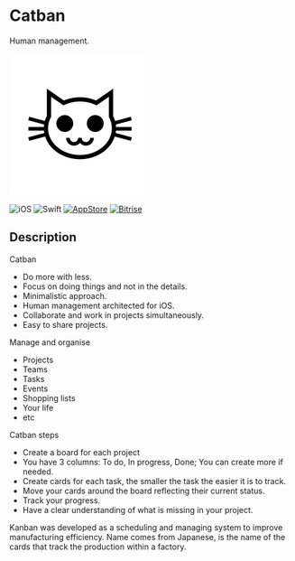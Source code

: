 # Catban
Human management.

<img src="Design/logo.png" height="250" alt="Catban"/>

![iOS](https://img.shields.io/badge/iOS-9.0%2B-blue.svg)
![Swift](https://img.shields.io/badge/Swift-4.2-blue.svg)
[![AppStore](https://img.shields.io/itunes/v/1363004864.svg)](https://itunes.apple.com/us/app/catban/id1363004864)
[![Bitrise](https://app.bitrise.io/app/807a375d287b2f0b/status.svg?token=lutdvZqnAiBoLp3vkTwX8w)](https://app.bitrise.io/app/807a375d287b2f0b)


## Description

Catban
- Do more with less.
- Focus on doing things and not in the details.
- Minimalistic approach.
- Human management architected for iOS.
- Collaborate and work in projects simultaneously.
- Easy to share projects.

Manage and organise
- Projects
- Teams
- Tasks
- Events
- Shopping lists
- Your life
- etc

Catban steps
- Create a board for each project
- You have 3 columns: To do, In progress, Done; You can create more if needed.
- Create cards for each task, the smaller the task the easier it is to track.
- Move your cards around the board reflecting their current status.
- Track your progress.
- Have a clear understanding of what is missing in your project.

Kanban was developed as a scheduling and managing system to improve manufacturing efficiency.
Name comes from Japanese, is the name of the cards that track the production within a factory.

